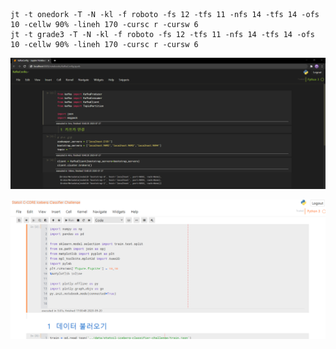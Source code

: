 ```
jt -t onedork -T -N -kl -f roboto -fs 12 -tfs 11 -nfs 14 -tfs 14 -ofs 10 -cellw 90% -lineh 170 -cursc r -cursw 6
jt -t grade3 -T -N -kl -f roboto -fs 12 -tfs 11 -nfs 14 -tfs 14 -ofs 10 -cellw 90% -lineh 170 -cursc r -cursw 6
```






![1595815305940](2020-07-27-jupyter-notebook-thema.assets/1595815305940.png)







![image-20200920205411527](2020-07-27-jupyter-notebook-thema.assets/image-20200920205411527.png)

